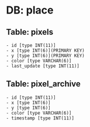 # DB: place

## Table: pixels
    - id [type INT(11)]
    - x [type INT(6)](PRIMARY KEY)
    - y [type INT(6)](PRIMARY KEY)
    - color [type VARCHAR(6)]
    - last_update [type INT(11)]

## Table: pixel_archive
    - id [type INT(11)]
    - x [type INT(6)]
    - y [type INT(6)]
    - color [type VARCHAR(6)]
    - timestamp [type INT(11)]
